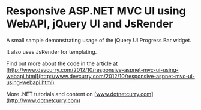 Responsive ASP.NET MVC UI using WebAPI, jQuery UI and JsRender
==============================================================

A small sample demonstrating usage of the jQuery UI Progress Bar widget.

It also uses JsRender for templating.

Find out more about the code in the article at [http://www.devcurry.com/2012/10/responsive-aspnet-mvc-ui-using-webapi.html](http://www.devcurry.com/2012/10/responsive-aspnet-mvc-ui-using-webapi.html)

More .NET tutorials and content on [www.dotnetcurry.com](http://www.dotnetcurry.com)